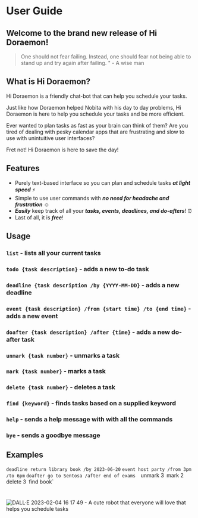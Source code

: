 # User Guide 

## Welcome to the brand new release of Hi Doraemon! 
> One should not fear failing. Instead, one should fear not being able to stand up and try again after failing. " - A wise man

## What is Hi Doraemon? 

Hi Doraemon is a friendly chat-bot that can help you schedule your tasks. 

Just like how Doraemon helped Nobita with his day to day problems, Hi Doraemon is here to help you schedule your tasks and be more efficient. 

Ever wanted to plan tasks as fast as your brain can think of them?
Are you tired of dealing with pesky calendar apps that are frustrating and slow to use with unintuitive user interfaces? 

Fret not! Hi Doraemon is here to save the day!


## Features 

- Purely text-based interface so you can plan and schedule tasks **_at light speed_** :zap:
- Simple to use user commands with **_no need for headache and frustration_** :relaxed: 
- **_Easily_** keep track of all your **_tasks, events, deadlines, and do-afters_**! :alarm_clock:
- Last of all, it is **_free_**!

## Usage

### `list` - lists all your current tasks
### `todo {task description}` - adds a new to-do task 
### `deadline {task description /by {YYYY-MM-DD}` - adds a new deadline
### `event {task description} /from {start time} /to {end time}` - adds a new event
### `doafter {task description} /after {time}` - adds a new do-after task
### `unmark {task number}` - unmarks a task
### `mark {task number}` - marks a task 
### `delete {task number}` - deletes a task
### `find {keyword}` - finds tasks based on a supplied keyword
### `help` - sends a help message with with all the commands 
### `bye` - sends a goodbye message


## Examples 

`deadline return library book /by 2023-06-20`
`event host party /from 3pm /to 6pm`
`doafter go to Sentosa /after end of exams 
`unmark 3`
`mark 2`
`delete 3`
`find book`


#
![DALL·E 2023-02-04 16 17 49 - A cute robot that everyone will love that helps you schedule tasks](https://user-images.githubusercontent.com/95480800/216757061-58adf39c-9118-4d09-bbaa-1a08574dd867.png)

